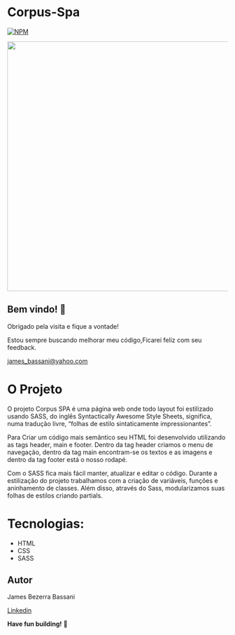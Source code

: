 # Corpus-Spa

[![NPM](https://img.shields.io/npm/l/react)](https://github.com/Jheimys/Electronic_battery/blob/master/LICENCE)

 <p align=center>
    <image width="570" heigth="570" src=''>
  </p>


## Bem vindo! 👋

Obrigado pela visita e fique a vontade!

Estou sempre buscando melhorar meu código,Ficarei feliz com seu feedback.

james_bassani@yahoo.com

# O Projeto

O projeto Corpus SPA é uma página web onde todo layout foi estilizado usando SASS, do inglês Syntactically Awesome Style Sheets, significa, numa tradução livre, “folhas de estilo sintaticamente impressionantes”.

Para Criar um código mais semântico seu HTML foi desenvolvido utilizando as tags header, main e footer. Dentro da tag header criamos 
o menu de navegação, dentro da tag main encontram-se os textos e as imagens e dentro da tag footer está o nosso rodapé.

Com o SASS fica mais fácil manter, atualizar e editar o código. Durante a estilização do projeto trabalhamos com a criação de variáveis,
funções e aninhamento de classes. Além disso, através do Sass, modularizamos suas folhas de estilos criando partials. 


# Tecnologias:

- HTML
- CSS 
- SASS

## Autor

James Bezerra Bassani

[Linkedin](https://www.linkedin.com/in/jheimys/)

**Have fun building!** 🚀
